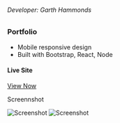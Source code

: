 ###### Developer: Garth Hammonds

### Portfolio

- Mobile responsive design
- Built with Bootstrap, React, Node

#### Live Site

[View Now](https://radiant-savannah-41282.herokuapp.com/)

Screennshot

![Screenshot](/Assets/screenshot.jpg "Screenshot")
![Screenshot](/Assets/screenshot2.jpg "Screenshot")